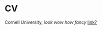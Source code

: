 <body>
		
<div class="container">
<div class="blurb">
<h1>CV</h1>
<p>Cornell University,  <em>look wow how fancy</em> <a href="/about"> link? </a></p>
